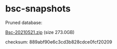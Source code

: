 # bsc-snapshots

Pruned database:

[Bsc-20210521.zip](https://s3.ap-northeast-1.amazonaws.com/dex-bin.bnbstatic.com/geth-20210521.zip?AWSAccessKeyId=AKIAYINE6SBQPUZDDRRO&Expires=1624414210&Signature=1xkPbE7E2%2FWUPa%2B29T3gII1%2FXxI%3D) (size 273.0GB)

checksum: 889abf90e6c3cd3b828cdce0fcf20209

